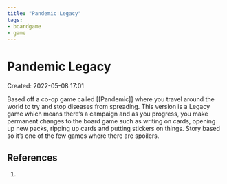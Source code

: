 ```yaml
---
title: "Pandemic Legacy"
tags:
- boardgame
- game
---
```


# Pandemic Legacy
Created: 2022-05-08 17:01  

Based off a co-op game called [[Pandemic]] where you travel around the world to try and stop diseases from spreading. This version is a Legacy game which means there’s a campaign and as you progress, you make permanent changes to the board game such as writing on cards, opening up new packs, ripping up cards and putting stickers on things. Story based so it’s one of the few games where there are spoilers.


## References
1. 

